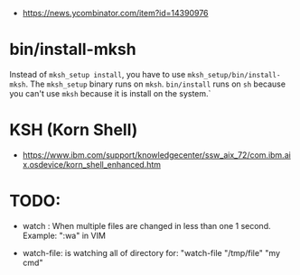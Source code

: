 
* https://news.ycombinator.com/item?id=14390976

bin/install-mksh
================

Instead of `mksh_setup install`, you have to use `mksh_setup/bin/install-mksh`.
The `mksh_setup` binary runs on `mksh`. `bin/install` runs on `sh` because
you can't use `mksh` because it is install on the system.`

KSH (Korn Shell)
===
* https://www.ibm.com/support/knowledgecenter/ssw_aix_72/com.ibm.aix.osdevice/korn_shell_enhanced.htm

TODO:
===========

* watch : When multiple files are changed in less than one 1 second.
  Example: ":wa" in VIM

* watch-file: is watching all of directory for:
  "watch-file "/tmp/file" "my cmd"
